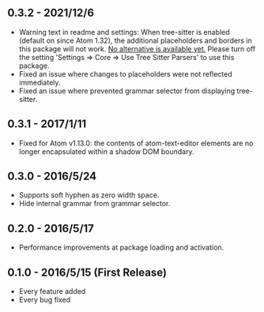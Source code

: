 ## 0.3.2 - 2021/12/6
* Warning text in readme and settings: When tree-sitter is enabled (default on since Atom 1.32), the additional placeholders and borders in this package will not work. [No alternative is available yet.](https://github.com/atom/atom/issues/18196#issuecomment-432741331) Please turn off the setting 'Settings => Core => Use Tree Sitter Parsers' to use this package.
* Fixed an issue where changes to placeholders were not reflected immediately.
* Fixed an issue where prevented grammar selector from displaying tree-sitter.

## 0.3.1 - 2017/1/11
* Fixed for Atom v1.13.0: the contents of atom-text-editor elements are no longer encapsulated within a shadow DOM boundary.

## 0.3.0 - 2016/5/24
* Supports soft hyphen as zero width space.
* Hide internal grammar from grammar selector.

## 0.2.0 - 2016/5/17
* Performance improvements at package loading and activation.

## 0.1.0 - 2016/5/15 (First Release)
* Every feature added
* Every bug fixed
